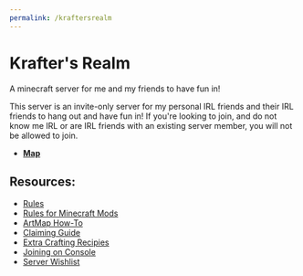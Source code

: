```yaml
---
permalink: /kraftersrealm
---
```

# Krafter's Realm
A minecraft server for me and my friends to have fun in!

This server is an invite-only server for my personal IRL friends and their IRL friends to hang out and have fun in! If you're looking to join, and do not know me IRL or are IRL friends with an existing server member, you will not be allowed to join.

* [**Map**](http://kraftersmap.ddns.net/)

## Resources:

* [Rules](/kraftersrealm/rules)
* [Rules for Minecraft Mods](/kraftersrealm/mods)
* [ArtMap How-To](/kraftersrealm/artmap)
* [Claiming Guide](/kraftersrealm/claims)
* [Extra Crafting Recipies](/kraftersrealm/crafting)
* [Joining on Console](/kraftersrealm/consoles)
* [Server Wishlist](/kraftersrealm/wishlist)
